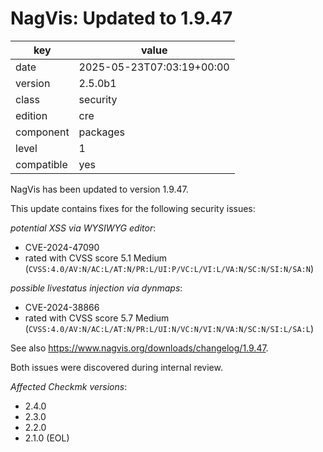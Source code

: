 [//]: # (werk v2)
# NagVis: Updated to 1.9.47

key        | value
---------- | ---
date       | 2025-05-23T07:03:19+00:00
version    | 2.5.0b1
class      | security
edition    | cre
component  | packages
level      | 1
compatible | yes

NagVis has been updated to version 1.9.47.

This update contains fixes for the following security issues:

*potential XSS via WYSIWYG editor*:

 * CVE-2024-47090
 * rated with CVSS score 5.1 Medium (`CVSS:4.0/AV:N/AC:L/AT:N/PR:L/UI:P/VC:L/VI:L/VA:N/SC:N/SI:N/SA:N`)

*possible livestatus injection via dynmaps*:

 * CVE-2024-38866
 * rated with CVSS score 5.7 Medium (`CVSS:4.0/AV:N/AC:L/AT:N/PR:L/UI:N/VC:N/VI:N/VA:N/SC:N/SI:L/SA:L`)

See also https://www.nagvis.org/downloads/changelog/1.9.47.

Both issues were discovered during internal review.

*Affected Checkmk versions*:

* 2.4.0
* 2.3.0
* 2.2.0
* 2.1.0 (EOL)
